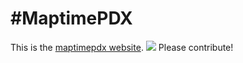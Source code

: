 #MaptimePDX
=================

This is the [maptimepdx website](http://maptimepdx.org). 
![](http://media-cache-ak0.pinimg.com/originals/01/4d/b2/014db2775e4b4e9d36d8b43beb5c5951.jpg)
Please contribute! 

